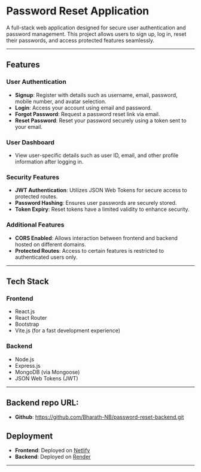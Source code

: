 # Password Reset Application

A full-stack web application designed for secure user authentication and password management. This project allows users to sign up, log in, reset their passwords, and access protected features seamlessly.

---

## Features

### **User Authentication**
- **Signup**: Register with details such as username, email, password, mobile number, and avatar selection.
- **Login**: Access your account using email and password.
- **Forgot Password**: Request a password reset link via email.
- **Reset Password**: Reset your password securely using a token sent to your email.

### **User Dashboard**
- View user-specific details such as user ID, email, and other profile information after logging in.

### **Security Features**
- **JWT Authentication**: Utilizes JSON Web Tokens for secure access to protected routes.
- **Password Hashing**: Ensures user passwords are securely stored.
- **Token Expiry**: Reset tokens have a limited validity to enhance security.

### **Additional Features**
- **CORS Enabled**: Allows interaction between frontend and backend hosted on different domains.
- **Protected Routes**: Access to certain features is restricted to authenticated users only.

---

## Tech Stack

### **Frontend**
- React.js
- React Router
- Bootstrap
- Vite.js (for a fast development experience)

### **Backend**
- Node.js
- Express.js
- MongoDB (via Mongoose)
- JSON Web Tokens (JWT)

---

## Backend repo URL: 
- **Github**: https://github.com/Bharath-NB/password-reset-backend.git

## Deployment

- **Frontend**: Deployed on [Netlify](https://password-reset-forntend-bharath.netlify.app/)
- **Backend**: Deployed on [Render](https://password-reset-backend-ra1t.onrender.com)

---

